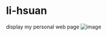 # li-hsuan
display my personal web page
![image](https://lh6.googleusercontent.com/pR1RC53uIt-EMCwu7je8Vmc0YYNRDVVij_5w7LJMyW7kwmtTkI1CvaYALo7UXPfJBtliT796tRGSgKE=w1380-h769)
